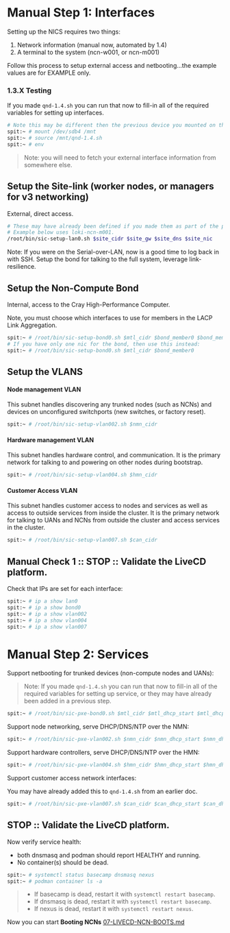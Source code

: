 # Manual Step 1: Interfaces

Setting up the NICS requires two things:
1. Network information (manual now, automated by 1.4)
2. A terminal to the system (ncn-w001, or ncn-m001)

Follow this process to setup external access and netbooting...the example values are for EXAMPLE
only.

### 1.3.X Testing

If you made `qnd-1.4.sh` you can run that now to fill-in all of the required variables
for setting up interfaces.

```bash
# Note this may be different then the previous device you mounted on the 1.3 system
spit:~ # mount /dev/sdb4 /mnt
spit:~ # source /mnt/qnd-1.4.sh
spit:~ # env
```

> Note: you will need to fetch your external interface information from somewhere else.

## Setup the Site-link (worker nodes, or managers for v3 networking)

External, direct access.

```bash
# These may have already been defined if you made them as part of the previous doc
# Example below uses loki-ncn-m001.
/root/bin/sic-setup-lan0.sh $site_cidr $site_gw $site_dns $site_nic
```

Note: If you were on the Serial-over-LAN, now is a good time to log back in with SSH.
Setup the bond for talking to the full system, leverage link-resilience.

## Setup the Non-Compute Bond

Internal, access to the Cray High-Performance Computer.

Note, you must choose which interfaces to use for members in the
LACP Link Aggregation.


```bash
spit:~ # /root/bin/sic-setup-bond0.sh $mtl_cidr $bond_member0 $bond_member1
# If you have only one nic for the bond, then use this instead:
spit:~ # /root/bin/sic-setup-bond0.sh $mtl_cidr $bond_member0
```

## Setup the VLANS

#### Node management VLAN

This subnet handles discovering any trunked nodes (such as NCNs)
and devices on unconfigured switchports (new switches, or factory reset).

```bash
spit:~ # /root/bin/sic-setup-vlan002.sh $nmn_cidr
```

#### Hardware management VLAN

This subnet handles hardware control, and communication. It is the primary
network for talking to and powering on other nodes during bootstrap.

```bash
spit:~ # /root/bin/sic-setup-vlan004.sh $hmn_cidr
```

#### Customer Access VLAN

This subnet handles customer access to nodes and services as well as access to outside services from inside the cluster. It is the primary
network for talking to UANs and NCNs from outside the cluster and access services in the cluster.

```bash
spit:~ # /root/bin/sic-setup-vlan007.sh $can_cidr
```

## Manual Check 1 :: STOP :: Validate the LiveCD platform.

Check that IPs are set for each interface:

```bash
spit:~ # ip a show lan0
spit:~ # ip a show bond0
spit:~ # ip a show vlan002
spit:~ # ip a show vlan004
spit:~ # ip a show vlan007
```

# Manual Step 2: Services

Support netbooting for trunked devices (non-compute nodes and UANs):

> Note: If you made `qnd-1.4.sh` you can run that now to fill-in all of the required variables
> for setting up service, or they may have already been added in a previous step.

```bash
spit:~ # /root/bin/sic-pxe-bond0.sh $mtl_cidr $mtl_dhcp_start $mtl_dhcp_end $dhcp_ttl
```

Support node networking, serve DHCP/DNS/NTP over the NMN:

```bash
spit:~ # /root/bin/sic-pxe-vlan002.sh $nmn_cidr $nmn_dhcp_start $nmn_dhcp_end $dhcp_ttl
```

Support hardware controllers, serve DHCP/DNS/NTP over the HMN:

```bash
spit:~ # /root/bin/sic-pxe-vlan004.sh $hmn_cidr $hmn_dhcp_start $hmn_dhcp_end $dhcp_ttl
```

Support customer access network interfaces:

You may have already added this to `qnd-1.4.sh` from an earlier doc.
```bash
spit:~ # /root/bin/sic-pxe-vlan007.sh $can_cidr $can_dhcp_start $can_dhcp_end $dhcp_ttl
```

## STOP :: Validate the LiveCD platform.

Now verify service health:
- both dnsmasq and podman should report HEALTHY and running.
- No container(s) should be dead.

```bash
spit:~ # systemctl status basecamp dnsmasq nexus
spit:~ # podman container ls -a
```

> - If basecamp is dead, restart it with `systemctl restart basecamp`.
> - If dnsmasq is dead, restart it with `systemctl restart basecamp`.
> - If nexus is dead, restart it with `systemctl restart nexus`.

Now you can start **Booting NCNs** [07-LIVECD-NCN-BOOTS.md](07-LIVECD-NCN-BOOTS.md)
